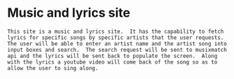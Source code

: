 # Music and lyrics site


    This site is a music and lyrics site.  It has the capability to fetch lyrics for specific songs by specific artists that the user requests.  
    The user will be able to enter an artist name and the artist song into input boxes and search.  The search request will be sent to musixmatch api and the lyrics will be sent back to populate the screen.  Along with the lyrics a youtube video will come back of the song so as to allow the user to sing along.
    

